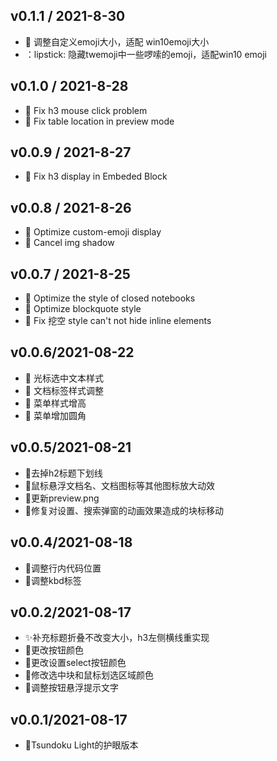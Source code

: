 ## v0.1.1 / 2021-8-30

* :lipstick: 调整自定义emoji大小，适配 win10emoji大小
* ：lipstick: 隐藏twemoji中一些啰嗦的emoji，适配win10 emoji

## v0.1.0 / 2021-8-28

* :bug: Fix h3 mouse click problem
* :bug: Fix table location in preview mode

## v0.0.9 / 2021-8-27

* :bug: Fix h3 display in Embeded Block

## v0.0.8 / 2021-8-26

* :lipstick: Optimize custom-emoji display
* :lipstick: Cancel img shadow

## v0.0.7 / 2021-8-25

* :lipstick: Optimize the style of closed notebooks
* :lipstick: Optimize blockquote style
* :bug: Fix 挖空 style can't not hide inline elements

## v0.0.6/2021-08-22

* :lipstick: 光标选中文本样式
* :lipstick: 文档标签样式调整
* :lipstick: 菜单样式增高
* :lipstick: 菜单增加圆角

## v0.0.5/2021-08-21

* 💄去掉h2标题下划线
* 💄鼠标悬浮文档名、文档图标等其他图标放大动效
* 📸更新preview.png
* 🐛修复对设置、搜索弹窗的动画效果造成的块标移动

## v0.0.4/2021-08-18

* 💄调整行内代码位置
* 💄调整kbd标签

## v0.0.2/2021-08-17

* ✨补充标题折叠不改变大小，h3左侧横线重实现
* 💄更改按钮颜色
* 💄更改设置select按钮颜色
* 💄修改选中块和鼠标划选区域颜色
* 💄调整按钮悬浮提示文字

## v0.0.1/2021-08-17

* 🎉Tsundoku Light的护眼版本

